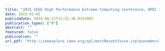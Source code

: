 ```yaml
---
title: "2015 IEEE High Performance Extreme Computing Conference, HPEC 2015, Waltham, MA, USA, September 15-17, 2015"
date: 2015-01-01
publishDate: 2019-08-21T11:51:30.033299Z
publication_types: ["0"]
abstract: ""
featured: false
publication: ""
url_pdf: "http://ieeexplore.ieee.org/xpl/mostRecentIssue.jsp?punumber=7311169"
---
```


